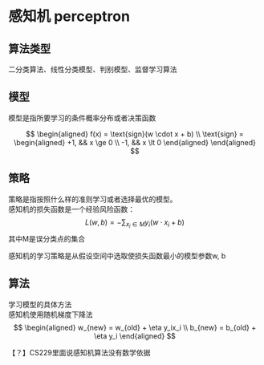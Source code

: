 # 感知机 perceptron

## 算法类型

二分类算法、线性分类模型、判别模型、监督学习算法

## 模型

模型是指所要学习的条件概率分布或者决策函数

$$
\begin{aligned}
f(x) = \text{sign}(w \cdot x + b)   \\
\text{sign} = 
\begin{aligned}
 +1, && x \ge 0 \\
 -1, && x \lt 0
 \end{aligned}
\end{aligned}
$$

## 策略

策略是指按照什么样的准则学习或者选择最优的模型。  
感知机的损失函数是一个经验风险函数：  
$$
L(w, b) = - \sum_{x_i \in M}y_i (w \cdot x_i + b)
$$
其中M是误分类点的集合

感知机的学习策略是从假设空间中选取使损失函数最小的模型参数w, b

## 算法

学习模型的具体方法  
感知机使用随机梯度下降法  
$$
\begin{aligned}
w_{new} = w_{old} + \eta y_ix_i \\
b_{new} = b_{old} + \eta y_i
\end{aligned}
$$

【？】CS229里面说感知机算法没有数学依据